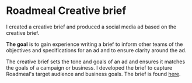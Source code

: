 # Roadmeal Creative brief

I created a creative brief and produced a social media ad based on the creative brief. 

**The goal** is to gain experience writing a brief to inform other teams of the objectives and specifications for an ad and to ensure clarity around the ad. 

The creative brief sets the tone and goals of an ad and ensures it matches the goals of a campaign or business.
I developed the brief to capture Roadmeal's target audience and business goals. The brief is found [here](Creative_Brief_for_Roadmeal.pdf).
